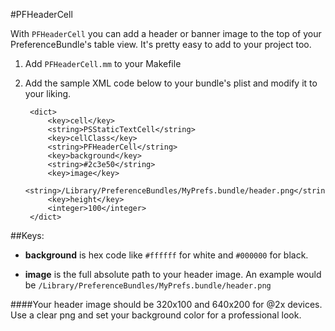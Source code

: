 #PFHeaderCell

With `PFHeaderCell` you can add a header or banner image to the top of your  PreferenceBundle's table view.
It's pretty easy to add to your project too.

1. Add `PFHeaderCell.mm` to your Makefile
2. Add the sample XML code below to your bundle's plist and modify it to your liking.


		<dict>
			<key>cell</key>
			<string>PSStaticTextCell</string>
			<key>cellClass</key>
			<string>PFHeaderCell</string>
			<key>background</key>
			<string>#2c3e50</string>
			<key>image</key>
			<string>/Library/PreferenceBundles/MyPrefs.bundle/header.png</string>
			<key>height</key>
			<integer>100</integer>
		</dict>
		
		
##Keys:
* __background__ is hex code like `#ffffff` for white and `#000000` for black.

* __image__ is the full absolute path to your header image. An example would be `/Library/PreferenceBundles/MyPrefs.bundle/header.png`

####Your header image should be 320x100 and 640x200 for @2x devices.
Use a clear png and set your background color for a professional look.
